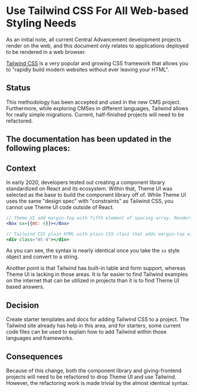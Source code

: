 # Use Tailwind CSS For All Web-based Styling Needs

As an initial note, all current Central Advancement development projects render on the web, and this document only relates to
applications deployed to be rendered in a web browser.

[Tailwind CSS](https://tailwindcss.com/) is a very popular and growing CSS framework that allows you to "rapidly build modern websites 
without ever leaving your HTML".

## Status

This methodology has been accepted and used in the new CMS project. Furthermore, while exploring CMSes in different languages, Tailwind
allows for really simple migrations. Current, half-finished projects will need to be refactored.

The documentation has been updated in the following places:
- 

## Context

In early 2020, developers tested out creating a component library standardized on React and its ecosystem. Within that, Theme UI was
selected as the base to build the component library off of. While Theme UI uses the same "design spec" with "constraints" as Tailwind CSS,
you cannot use Theme UI code outside of React.

```jsx
// Theme UI add margin-top with fifth element of spacing array. Renders as a <div> tag.
<Box sx={{mt: 4}}></Box>

// Tailwind CSS plain HTML with plain CSS class that adds margin-top with fifth element of spacing array.
<div class="mt-4"></div>
```

As you can see, the syntax is nearly identical once you take the `sx` style object and convert to a string.

Another point is that Tailwind has built-in table and form support, whereas Theme UI is lacking in those areas. It is far easier to
find Tailwind examples on the internet that can be utilized in projects than it is to find Theme UI based answers. 

## Decision

Create starter templates and docs for adding Tailwind CSS to a project. The Tailwind site already has help in this area, and for
starters, some current code files can be used to explain how to add Tailwind within those languages and frameworks.

## Consequences

Because of this change, both the component library and giving-frontend projects will need to be refactored to drop Theme UI and
use Tailwind. However, the refactoring work is made trivial by the almost identical syntax.
